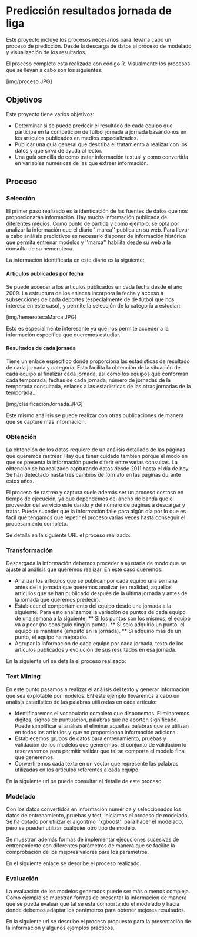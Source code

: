 # Predicción resultados jornada de liga

Este proyecto incluye los procesos necesarios para llevar a cabo un proceso de predicción. Desde la descarga de datos al proceso de modelado y visualización de los resultados.

El proceso completo esta realizado con código R. Visualmente los procesos que se llevan a cabo son los siguientes:

[img/proceso.JPG]

## Objetivos

Este proyecto tiene varios objetivos:
* Determinar si se puede predecir el resultado de cada equipo que participa en la competición de fútbol jornada a jornada basándonos en los artículos publicados en medios especializados. 
* Publicar una guía general que describa el tratamiento a realizar con los datos y que sirva de ayuda al lector.
* Una guía sencilla de como tratar información textual y como convertirla en variables numéricas de las que extraer información.

## Proceso

### Selección

El primer paso realizado es la identicación de las fuentes de datos que nos proporcionarán información. Hay mucha información publicada de diferentes medios. Como punto de partida y como ejemplo, se opta por analizar la información que el diario ''marca'' publica en su web. Para llevar a cabo análisis predictivos es necesario disponer de información histórica que permita entrenar modelos y ''marca'' habilita desde su web a la consulta de su hemeroteca. 

La información identificada en este diario es la siguiente:

#### Articulos publicados por fecha

Se puede acceder a los articulos publicados en cada fecha desde el año 2009. La estructura de los enlaces incorpora la fecha y acceso a subsecciones de cada deportes (especialmente de de fútbol que nos interesa en este caso), y permite la selección de la categoría a estudiar:

[img/hemerotecaMarca.JPG]

Esto es especialmente interesante ya que nos permite acceder a la información específica que queremos estudiar.

#### Resultados de cada jornada

Tiene un enlace específico donde proporciona las estadísticas de resultado de cada jornada y categoría. Esto facilita la obtención de la situación de cada equipo al finalizar cada jornada, así como los equipos que conforman cada temporada, fechas de cada jornada, número de jornadas de la temporada consultada, enlaces a las estadísticas de las otras jornadas de la temporada...

[img/clasificacionJornada.JPG]

Este mismo análisis se puede realizar con otras publicaciones de manera que se capture más información. 

### Obtención

La obtención de los datos requiere de un análisis detallado de las páginas que queremos rastrear. Hay que tener cuidado tambien porque el modo en que se presenta la información puede diferir entre varias consultas. La obtención se ha realizado capturando datos desde 2011 hasta el día de hoy. Se han detectado hasta tres cambios de formato en las páginas durante estos años. 

El proceso de rastreo y captura suele además ser un proceso costoso en tiempo de ejecución, ya que dependemos del ancho de banda que el proveedor del servicio este dando y del número de páginas a descargar y tratar. Puede suceder que la información falle para algún día por lo que es facil que tengamos que repetir el proceso varias veces hasta conseguir el procesamiento completo. 

Se detalla en la siguiente URL el proceso realizado:

### Transformación

Descargada la información debemos proceder a ajustarla de modo que se ajuste al análisis que queremos realizar. En este caso queremos:
* Analizar los artículos que se publican por cada equipo una semana antes de la jornada que queremos analizar (en realidad, aquellos articulos que se han publicado después de la última jornada y antes de la jornada que queremos predecir).
* Establecer el comportamiento del equipo desde una jornada a la siguiente. Para esto analizamos la variación de puntos de cada equipo de una semana a la siguiente:
** Si los puntos son los mismos, el equipo va a peor (no consiguió ningún punto).
** Si solo adquirió un punto: el equipo se mantiene (empató en la jornada).
** Si adquirió más de un punto, el equipo ha mejorado.
* Agrupar la información de cada equipo por cada jornada, texto de los artículos publicados y evolución de sus resultados en esa jornada.

En la siguiente url se detalla el proceso realizado:

### Text Mining

En este punto pasamos a realizar el análisis del texto y generar información que sea explotable por modelos. EN este ejemplo llevaremos a cabo un análisis estadístico de las palabras utilizadas en cada artículo:
* Identificaremos el vocabulario completo que disponemos. Eliminaremos dígitos, signos de puntuación, palabras que no aporten significado. Puede simplificar el análisis el eliminar aquellas palabras que se utilizan en todos los artículos y que no proporcionan información adicional.
* Establecemos grupos de datos para entrenamiento, pruebas y validación de los modelos que generemos. El conjunto de validación lo reservaremos para permitir validar que tal se comporta el modelo final que generemos. 
* Convertiremos cada texto en un vector que represente las palabras utilizadas en los articulos referentes a cada equipo.

En la siguiente url se puede consultar el detalle de este proceso.

### Modelado

Con los datos convertidos en información numérica y seleccionados los datos de entrenamiento, pruebas y test, iniciamos el proceso de modelado. Se ha optado por utilizar el algoritmo ''xgboost'' para hacer el modelado, pero se pueden utilizar cualquier otro tipo de modelo.

Se muestran además formas de implementar ejecuciones sucesivas de entrenamiento con diferentes parámetros de manera que se facilite la comprobación de los mejores valores para los parámetros.

En el siguiente enlace se describe el proceso realizado.

### Evaluación

La evaluación de los modelos generados puede ser más o menos compleja. Como ejemplo se muestran formas de presentar la información de manera que se pueda evaluar que tal se está comportando el modelado y hacia donde debemos adaptar los parámetros para obtener mejores resultados.

En la siguiente url se describe el proceso propuesto para la presentación de la información y algunos ejemplos prácticos.


